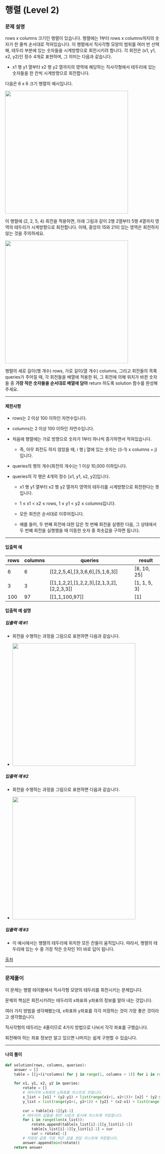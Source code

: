 # 행렬 (Level 2)

### 문제 설명

rows x columns 크기인 행렬이 있습니다. 행렬에는 1부터 rows x columns까지의 숫자가 한 줄씩 순서대로 적혀있습니다. 이 행렬에서 직사각형 모양의 범위를 여러 번 선택해, 테두리 부분에 있는 숫자들을 시계방향으로 회전시키려 합니다. 각 회전은 (x1, y1, x2, y2)인 정수 4개로 표현하며, 그 의미는 다음과 같습니다.   

* x1 행 y1 열부터 x2 행 y2 열까지의 영역에 해당하는 직사각형에서 테두리에 있는 숫자들을 한 칸씩 시계방향으로 회전합니다.   

다음은 6 x 6 크기 행렬의 예시입니다.

<img src = "https://grepp-programmers.s3.ap-northeast-2.amazonaws.com/files/ybm/4c3c0fab-11f4-43b6-b290-6f4017e9379f/grid_example.png" width = 400>

이 행렬에 (2, 2, 5, 4) 회전을 적용하면, 아래 그림과 같이 2행 2열부터 5행 4열까지 영역의 테두리가 시계방향으로 회전합니다. 이때, 중앙의 15와 21이 있는 영역은 회전하지 않는 것을 주의하세요.   

<img src = "https://grepp-programmers.s3.ap-northeast-2.amazonaws.com/files/ybm/962df137-5c71-4091-ad9f-8e322910c1ab/rotation_example.png" width = 400>

행렬의 세로 길이(행 개수) rows, 가로 길이(열 개수) columns, 그리고 회전들의 목록 queries가 주어질 때, 각 회전들을 배열에 적용한 뒤, 그 회전에 의해 위치가 바뀐 숫자들 중 __가장 작은 숫자들을 순서대로 배열에 담아__ return 하도록 solution 함수를 완성해주세요.   

---

#### 제한사항

* rows는 2 이상 100 이하인 자연수입니다.

* columns는 2 이상 100 이하인 자연수입니다.

* 처음에 행렬에는 가로 방향으로 숫자가 1부터 하나씩 증가하면서 적혀있습니다.

    * 즉, 아무 회전도 하지 않았을 때, i 행 j 열에 있는 숫자는 ((i-1) x columns + j)입니다.

* queries의 행의 개수(회전의 개수)는 1 이상 10,000 이하입니다.

* queries의 각 행은 4개의 정수 [x1, y1, x2, y2]입니다.

    * x1 행 y1 열부터 x2 행 y2 열까지 영역의 테두리를 시계방향으로 회전한다는 뜻입니다.
    
    * 1 ≤ x1 < x2 ≤ rows, 1 ≤ y1 < y2 ≤ columns입니다.
    
    * 모든 회전은 순서대로 이루어집니다.
    
    * 예를 들어, 두 번째 회전에 대한 답은 첫 번째 회전을 실행한 다음, 그 상태에서 두 번째 회전을 실행했을 때 이동한 숫자 중 최솟값을 구하면 됩니다.

---

#### 입출력 예

|rows|	columns|	queries|	result|
|-|-|-|-|
|6|	6|	\[\[2,2,5,4\],\[3,3,6,6\],\[5,1,6,3\]\]|	\[8, 10, 25\]|
|3|	3|	\[\[1,1,2,2\],\[1,2,2,3\],\[2,1,3,2\],\[2,2,3,3\]]|	\[1, 1, 5, 3\]|
|100|	97|	\[\[1,1,100,97\]\]|	\[1\]|

#### 입출력 예 설명

##### 입출력 예 #1

* 회전을 수행하는 과정을 그림으로 표현하면 다음과 같습니다.

* <img src = "https://grepp-programmers.s3.ap-northeast-2.amazonaws.com/files/ybm/8c8cdd84-d0ec-4b9d-bdf7-f100d0098c5e/example1.png" width = 400>

##### 입출력 예 #2

* 회전을 수행하는 과정을 그림으로 표현하면 다음과 같습니다.

* <img src = "https://grepp-programmers.s3.ap-northeast-2.amazonaws.com/files/ybm/e3fce2bf-9da9-41e4-926a-5d19b4f31188/example2.png" width = 400>

##### 입출력 예 #3

* 이 예시에서는 행렬의 테두리에 위치한 모든 칸들이 움직입니다. 따라서, 행렬의 테두리에 있는 수 중 가장 작은 숫자인 1이 바로 답이 됩니다.

[출처](https://programmers.co.kr/learn/courses/30/lessons/77485)

---

### 문제풀이

이 문제는 행렬 테이블에서 직사각형 모양의 테두리를 회전시키는 문제입니다.   

문제의 핵심은 회전시키려는 테두리의 x좌표와 y좌표의 정보를 알아 내는 것입니다.   

여러 가지 방법을 생각해봤는데, x좌표와 y좌표를 각각 저장하는 것이 가장 좋은 것이라고 생각했습니다.   

직사각형의 테두리는 4줄이므로 4가지 방법으로 나눠서 각각 좌표를 구했습니다.   

회전해야 하는 좌표 정보만 알고 있으면 나머지는 쉽게 구현할 수 있습니다.   

---

#### 나의 풀이

~~~python
def solution(rows, columns, queries):
    answer = []
    table = [[j+(i*columns) for j in range(1, columns + 1)] for i in range(rows)]
    
    for x1, y1, x2, y2 in queries:
        rotate = []
        # 테두리의 x좌표와 y좌표를 리스트로 만듭니다.
        x_list = [x1] * (y2-y1) + list(range(x1+1, x2+1))+ [x2] * (y2-y1) + list(range(x2-1, x1-1, -1))
        y_list = list(range(y1+1, y2+1)) + [y2] * (x2-x1) + list(range(y2-1, y1-1, -1)) + [y1] * (x2-x1)
        
        cur = table[x1-1][y1-1]
        # 테두리의 값들을 회전 시킴과 동시에 리스트에 저장합니다.
        for i in range(len(x_list)):
            rotate.append(table[x_list[i]-1][y_list[i]-1])
            table[x_list[i]-1][y_list[i]-1] = cur
            cur = rotate[-1]
        # 저장된 값중 가장 작은 값을 정답 리스트에 저장합니다.
        answer.append(min(rotate))
    return answer
~~~

